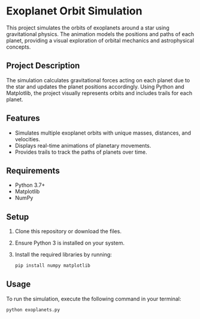 # Exoplanet Orbit Simulation

This project simulates the orbits of exoplanets around a star using gravitational physics. The animation models the positions and paths of each planet, providing a visual exploration of orbital mechanics and astrophysical concepts.

## Project Description

The simulation calculates gravitational forces acting on each planet due to the star and updates the planet positions accordingly. Using Python and Matplotlib, the project visually represents orbits and includes trails for each planet.

## Features

- Simulates multiple exoplanet orbits with unique masses, distances, and velocities.
- Displays real-time animations of planetary movements.
- Provides trails to track the paths of planets over time.

## Requirements

- Python 3.7+
- Matplotlib
- NumPy

## Setup

1. Clone this repository or download the files.
2. Ensure Python 3 is installed on your system.
3. Install the required libraries by running:

    ```bash
    pip install numpy matplotlib
    ```

## Usage

To run the simulation, execute the following command in your terminal:

```bash
python exoplanets.py
```
